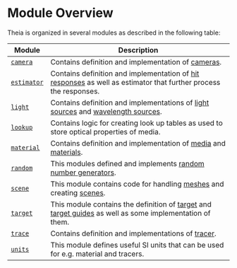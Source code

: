 # Module Overview

Theia is organized in several modules as described in the following table:

| Module | Description |
|--------|-------------|
| [`camera`](camera.md) | Contains definition and implementation of [cameras](../pipeline/components.md#camera). |
| [`estimator`](estimator.md) | Contains definition and implementation of [hit responses](../pipeline/components.md#hit-response) as well as estimator that further process the responses. |
| [`light`](light.md) | Contains definition and implementations of [light sources](../pipeline/components.md#light-source) and [wavelength sources](../pipeline/components.md#wavelength-source). |
| [`lookup`](lookup.md) | Contains logic for creating look up tables as used to store optical properties of media. |
| [`material`](material.md) | Contains definition and implementation of [media](../scene.md#medium) and [materials](../scene.md#materials). |
| [`random`](random.md) | This modules defined and implements [random number generators](../pipeline/components.md#random-number-generator). |
| [`scene`](scene.md) | This module contains code for handling [meshes](../scene.md#meshes-and-volume-border) and creating [scenes](../scene.md). |
| [`target`](target.md) | This module contains the definition of [target](../pipeline/components.md#target) and [target guides](../pipeline/components.md#target-guide) as well as some implementation of them. |
| [`trace`](trace.md) | Contains definition and implementations of [tracer](../pipeline/components.md). |
| [`units`](units.md) | This module defines useful SI units that can be used for e.g. material and tracers. |
